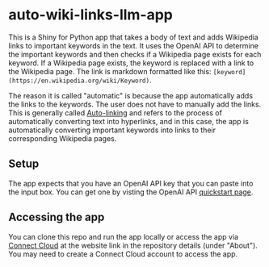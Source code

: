 # auto-wiki-links-llm-app

This is a Shiny for Python app that takes a body of text and adds Wikipedia links 
to important keywords in the text. It uses the OpenAI API to determine
the important keywords and then checks if a Wikipedia page exists for
each keyword. If a Wikipedia page exists, the keyword is replaced with
a link to the Wikipedia page. The link is markdown formatted like this:
`[keyword](https://en.wikipedia.org/wiki/Keyword)`. 

The reason it is called "automatic" is because the app automatically adds the links to the keywords. The user does not have to manually add the links. This is generally called [Auto-linking](https://en.wikipedia.org/wiki/Automatic_hyperlinking) and refers to the process of automatically converting text into hyperlinks, and in this case, the app is automatically converting important keywords into links to their corresponding Wikipedia pages.

## Setup

The app expects that you have an OpenAI API key that you can paste into the input box. You can get one by visting the OpenAI API [quickstart page](https://platform.openai.com/docs/quickstart/).

## Accessing the app

You can clone this repo and run the app locally or access the app via [Connect Cloud](https://connect.posit.cloud/) at the website link in the repository details (under "About"). You may need to create a Connect Cloud account to access the app.